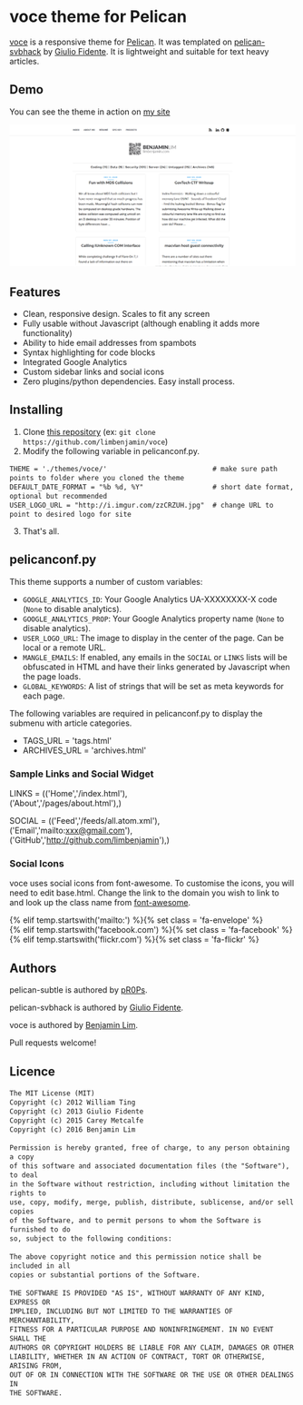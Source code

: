 voce theme for Pelican
======================

[voce](https://github.com/limbenjamin/voce) is a responsive theme for [Pelican](http://getpelican.com). It was templated on [pelican-svbhack](https://github.com/gfidente/pelican-svbhack) by [Giulio Fidente](https://github.com/giulivo). It is lightweight and suitable for text heavy articles.


## Demo

You can see the theme in action on [my site](https://limbenjamin.com/)

![theme screenshot](https://github.com/limbenjamin/voce/raw/master/screenshot.png)

## Features

- Clean, responsive design. Scales to fit any screen
- Fully usable without Javascript (although enabling it adds more functionality)
- Ability to hide email addresses from spambots
- Syntax highlighting for code blocks
- Integrated Google Analytics
- Custom sidebar links and social icons
- Zero plugins/python dependencies. Easy install process.


## Installing

1. Clone [this repository](https://github.com/limbenjamin/voce) (ex: `git clone https://github.com/limbenjamin/voce`)
2. Modify the following variable in pelicanconf.py.
```
THEME = './themes/voce/'                          # make sure path points to folder where you cloned the theme
DEFAULT_DATE_FORMAT = "%b %d, %Y"                 # short date format, optional but recommended 
USER_LOGO_URL = "http://i.imgur.com/zzCRZUH.jpg"  # change URL to point to desired logo for site
```
3. That's all.


## pelicanconf.py

This theme supports a number of custom variables:

- `GOOGLE_ANALYTICS_ID`: Your Google Analytics UA-XXXXXXXX-X code (`None` to disable analytics).
- `GOOGLE_ANALYTICS_PROP`: Your Google Analytics property name (`None` to disable analytics).
- `USER_LOGO_URL`: The image to display in the center of the page. Can be local or a remote URL.
- `MANGLE_EMAILS`: If enabled, any emails in the `SOCIAL` or `LINKS` lists will be obfuscated in HTML and have their links generated by Javascript when the page loads.
- `GLOBAL_KEYWORDS`: A list of strings that will be set as meta keywords for each page.

The following variables are required in pelicanconf.py to display the submenu with article categories. 

- TAGS_URL = 'tags.html'
- ARCHIVES_URL = 'archives.html'
  
### Sample Links and Social Widget  
LINKS = (('Home','/index.html'),  
     ('About','/pages/about.html'),)  
  
SOCIAL = (('Feed','/feeds/all.atom.xml'),  
      ('Email','mailto:xxx@gmail.com'),  
      ('GitHub','http://github.com/limbenjamin'),)  
  
### Social Icons
  
voce uses social icons from font-awesome. To customise the icons, you will need to edit base.html. Change the link to the domain you wish to link to and look up the class name from [font-awesome](http://fontawesome.io/icons/).  
  
{% elif temp.startswith('mailto:') %}{% set class = 'fa-envelope' %}   
{% elif temp.startswith('facebook.com') %}{% set class = 'fa-facebook' %}  
{% elif temp.startswith('flickr.com') %}{% set class = 'fa-flickr' %}  
  
## Authors

pelican-subtle is authored by [pR0Ps](https://github.com/pR0Ps).

pelican-svbhack is authored by [Giulio Fidente](https://github.com/giulivo).

voce is authored by [Benjamin Lim](https://github.com/limbenjamin).

Pull requests welcome!

## Licence
```
The MIT License (MIT)
Copyright (c) 2012 William Ting
Copyright (c) 2013 Giulio Fidente
Copyright (c) 2015 Carey Metcalfe
Copyright (c) 2016 Benjamin Lim

Permission is hereby granted, free of charge, to any person obtaining a copy
of this software and associated documentation files (the "Software"), to deal
in the Software without restriction, including without limitation the rights to
use, copy, modify, merge, publish, distribute, sublicense, and/or sell copies
of the Software, and to permit persons to whom the Software is furnished to do
so, subject to the following conditions:

The above copyright notice and this permission notice shall be included in all
copies or substantial portions of the Software.

THE SOFTWARE IS PROVIDED "AS IS", WITHOUT WARRANTY OF ANY KIND, EXPRESS OR
IMPLIED, INCLUDING BUT NOT LIMITED TO THE WARRANTIES OF MERCHANTABILITY,
FITNESS FOR A PARTICULAR PURPOSE AND NONINFRINGEMENT. IN NO EVENT SHALL THE
AUTHORS OR COPYRIGHT HOLDERS BE LIABLE FOR ANY CLAIM, DAMAGES OR OTHER
LIABILITY, WHETHER IN AN ACTION OF CONTRACT, TORT OR OTHERWISE, ARISING FROM,
OUT OF OR IN CONNECTION WITH THE SOFTWARE OR THE USE OR OTHER DEALINGS IN
THE SOFTWARE.
```
